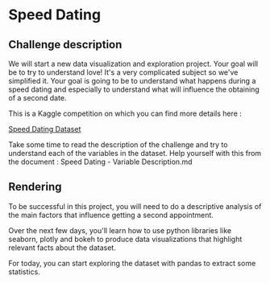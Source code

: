 
# Speed Dating

## Challenge description
We will start a new data visualization and exploration project. Your goal will be to try to understand love! It's a very complicated subject so we've simplified it. Your goal is going to be to understand what happens during a speed dating and especially to understand what will influence the obtaining of a second date.

This is a Kaggle competition on which you can find more details here :

[Speed Dating Dataset](https://www.kaggle.com/annavictoria/speed-dating-experiment#Speed%20Dating%20Data%20Key.doc)

Take some time to read the description of the challenge and try to understand each of the variables in the dataset. Help yourself with this from the document : Speed Dating - Variable Description.md

## Rendering
To be successful in this project, you will need to do a descriptive analysis of the main factors that influence getting a second appointment.

Over the next few days, you'll learn how to use python libraries like seaborn, plotly and bokeh to produce data visualizations that highlight relevant facts about the dataset.

For today, you can start exploring the dataset with pandas to extract some statistics.